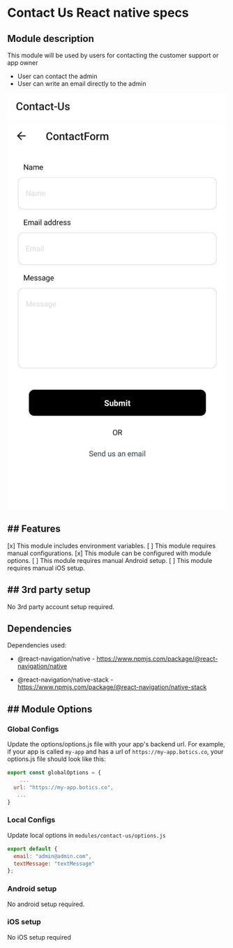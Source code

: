 # Contact Us React native specs

## Module description

This module will be used by users for contacting the customer support or app owner

- User can contact the admin
- User can write an email directly to the admin

![Module preview](preview.png)

## ## Features

[x] This module includes environment variables.
[ ] This module requires manual configurations.
[x] This module can be configured with module options.
[ ] This module requires manual Android setup.
[ ] This module requires manual iOS setup.

## ## 3rd party setup

No 3rd party account setup required.

## Dependencies


Dependencies used:
- @react-navigation/native  -  https://www.npmjs.com/package/@react-navigation/native

- @react-navigation/native-stack  -  https://www.npmjs.com/package/@react-navigation/native-stack

## ## Module Options

### Global Configs

Update the options/options.js file with your app's backend url. For example, if your app is called `my-app` and has a url of `https://my-app.botics.co`, your options.js file should look like this: 

```javascript
export const globalOptions = {
    ...
  url: "https://my-app.botics.co",
   ...
}
```

### Local Configs

Update local options in `modules/contact-us/options.js`

```javascript
export default {
  email: "admin@admin.com",
  textMessage: "textMessage"
};
```

### Android setup

No android setup required.


### iOS setup

No iOS setup required